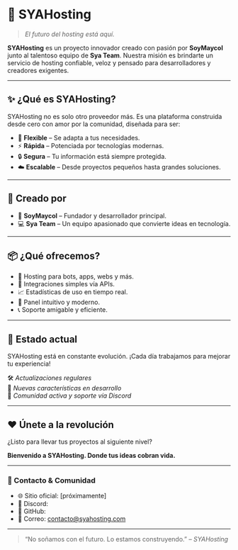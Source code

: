 # 🚀 SYAHosting

> *El futuro del hosting está aquí.*

**SYAHosting** es un proyecto innovador creado con pasión por **SoyMaycol** junto al talentoso equipo de **Sya Team**. Nuestra misión es brindarte un servicio de hosting confiable, veloz y pensado para desarrolladores y creadores exigentes.

---

## ✨ ¿Qué es SYAHosting?

SYAHosting no es solo otro proveedor más. Es una plataforma construida desde cero con amor por la comunidad, diseñada para ser:

- 🔧 **Flexible** – Se adapta a tus necesidades.
- ⚡ **Rápida** – Potenciada por tecnologías modernas.
- 🔒 **Segura** – Tu información está siempre protegida.
- ☁️ **Escalable** – Desde proyectos pequeños hasta grandes soluciones.

---

## 👥 Creado por

- 👑 **SoyMaycol** – Fundador y desarrollador principal.
- 💻 **Sya Team** – Un equipo apasionado que convierte ideas en tecnología.

---

## 📦 ¿Qué ofrecemos?

- 📁 Hosting para bots, apps, webs y más.
- 🧩 Integraciones simples vía APIs.
- 📈 Estadísticas de uso en tiempo real.
- 🎨 Panel intuitivo y moderno.
- 📞 Soporte amigable y eficiente.

---

## 🚧 Estado actual

SYAHosting está en constante evolución. ¡Cada día trabajamos para mejorar tu experiencia!

🛠️ *Actualizaciones regulares*  
🧪 *Nuevas características en desarrollo*  
🔗 *Comunidad activa y soporte vía Discord*

---

## ❤️ Únete a la revolución

¿Listo para llevar tus proyectos al siguiente nivel?

**Bienvenido a SYAHosting. Donde tus ideas cobran vida.**

---

### 📱 Contacto & Comunidad

- 🌐 Sitio oficial: [próximamente]
- 💬 Discord:
- 🐙 GitHub: 
- 📧 Correo: contacto@syahosting.com

---

> “No soñamos con el futuro. Lo estamos construyendo.” – *SYAHosting*
